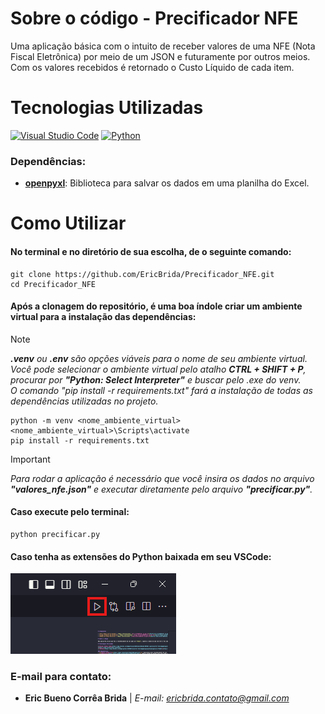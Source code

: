 # Sobre o código - Precificador NFE

Uma aplicação básica com o intuito de receber valores de uma NFE (Nota Fiscal Eletrônica) por meio de um JSON e futuramente por outros meios. Com os valores recebidos é retornado o Custo Líquido de cada item.

# Tecnologias Utilizadas

[![Visual Studio Code](https://img.shields.io/badge/Visual%20Studio%20Code-0078d7.svg?style=for-the-badge&logo=visual-studio-code&logoColor=white)](https://code.visualstudio.com/docs)
[![Python](https://img.shields.io/badge/python-3670A0?style=for-the-badge&logo=python&logoColor=ffdd54)](https://docs.python.org/pt-br/3/)

### Dependências:
- **[openpyxl](https://openpyxl.readthedocs.io/en/stable/)**: Biblioteca para salvar os dados em uma planilha do Excel.

# Como Utilizar

#### No terminal e no diretório de sua escolha, de o seguinte comando:
```
git clone https://github.com/EricBrida/Precificador_NFE.git
cd Precificador_NFE
```

#### Após a clonagem do repositório, é uma boa índole criar um ambiente virtual para a instalação das dependências:

> [!NOTE]
> ***.venv** ou **.env** são opções viáveis para o nome de seu ambiente virtual.* </br>
> *Você pode selecionar o ambiente virtual pelo atalho **CTRL + SHIFT + P**, procurar por **"Python: Select Interpreter"** e buscar pelo .exe do venv.* </br>
> *O comando "pip install -r requirements.txt" fará a instalação de todas as dependências utilizadas no projeto.*

```
python -m venv <nome_ambiente_virtual>
<nome_ambiente_virtual>\Scripts\activate
pip install -r requirements.txt
```

> [!IMPORTANT]
> *Para rodar a aplicação é necessário que você insira os dados no arquivo **"valores_nfe.json"** e executar diretamente pelo arquivo **"precificar.py"**.*

#### Caso execute pelo terminal: 
```
python precificar.py
```

#### Caso tenha as extensões do Python baixada em seu VSCode:
<div>
    <img src="img/RUN_PYTHON.png">
</div>
 
### E-mail para contato: 
- **Eric Bueno Corrêa Brida** | *E-mail: [ericbrida.contato@gmail.com](mailto:ericbrida.contato@gmail.com)*

